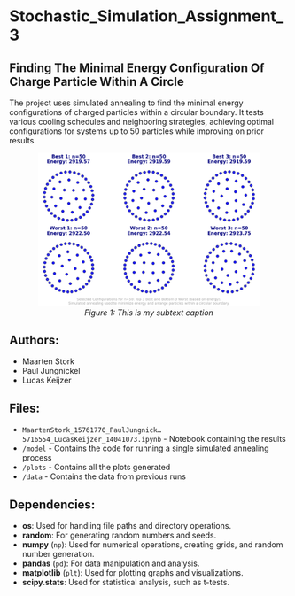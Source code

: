 # Stochastic_Simulation_Assignment_3
## Finding The Minimal Energy Configuration Of Charge Particle Within A Circle
The project uses simulated annealing to find the minimal energy configurations of charged particles within a circular boundary. It tests various cooling schedules and neighboring strategies, achieving optimal configurations for systems up to 50 particles while improving on prior results.

<p align="center">
  <img src="plots/BESTBIG.png" alt="Alt text" width="400">
  <br>
  <em>Figure 1: This is my subtext caption</em>
</p>

## Authors:
- Maarten Stork
- Paul Jungnickel
- Lucas Keijzer

## Files:
- `MaartenStork_15761770_PaulJungnick…5716554_LucasKeijzer_14041073.ipynb` - Notebook containing the results
- `/model` - Contains the code for running a single simulated annealing process
- `/plots` - Contains all the plots generated 
- `/data` - Contains the data from previous runs 

## Dependencies:
- **os**: Used for handling file paths and directory operations.
- **random**: For generating random numbers and seeds.
- **numpy** (`np`): Used for numerical operations, creating grids, and random number generation.
- **pandas** (`pd`): For data manipulation and analysis.
- **matplotlib** (`plt`): Used for plotting graphs and visualizations.
- **scipy.stats**: Used for statistical analysis, such as t-tests.
